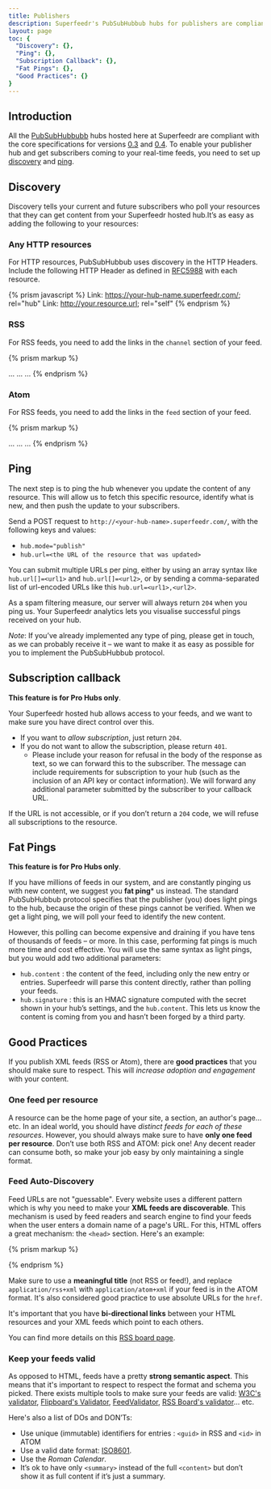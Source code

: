 ```yaml
---
title: Publishers
description: Superfeedr's PubSubHubbub hubs for publishers are compliant with versions 0.3 and 0.4 of the spec; here's how to set them up.
layout: page
toc: {
  "Discovery": {},
  "Ping": {},
  "Subscription Callback": {},
  "Fat Pings": {},
  "Good Practices": {}
}
---
```


## Introduction

All the [PubSubHubbubb](http://pubsubhubbub.superfeedr.com/) hubs hosted here at Superfeedr are compliant with the core specifications for versions [0.3](http://pubsubhubbub.googlecode.com/svn/trunk/pubsubhubbub-core-0.3.html) and [0.4](http://pubsubhubbub.googlecode.com/svn/trunk/pubsubhubbub-core-0.4.html). To enable your publisher hub and get subscribers coming to your real-time feeds, you need to set up [discovery](#discovery) and [ping](#ping).

## Discovery

Discovery tells your current and future subscribers who poll your resources that they can get content from your Superfeedr hosted hub.It’s as easy as adding the following to your resources:

### Any HTTP resources

For HTTP resources, PubSubHubbub uses discovery in the HTTP Headers. Include the following HTTP Header as defined in [RFC5988](http://tools.ietf.org/html/rfc5988) with each resource.

{% prism javascript %}
Link: <https://your-hub-name.superfeedr.com/>; rel="hub"
Link: <http://your.resource.url>; rel="self"
{% endprism %}

### RSS

For RSS feeds, you need to add the links in the `channel` section of your feed.

{% prism markup %}
<?xml version="1.0"?>
<rss>
 <channel>
  <title>...</title>
  <description>...</description>
  <link>...</link>

  <!-- PubSubHubbub Discovery -->
  <link rel="hub"  href="https://your-hub-name.superfeedr.com/" xmlns="http://www.w3.org/2005/Atom" />
  <link rel="self" href="http://your.feed.url" xmlns="http://www.w3.org/2005/Atom" />
  <!-- End Of PubSubHubbub Discovery -->
  ...
 </channel>
</rss>
{% endprism %}

### Atom

For RSS feeds, you need to add the links in the `feed` section of your feed.

{% prism markup %}
<?xml version="1.0" encoding="UTF-8"?><feed xmlns="http://www.w3.org/2005/Atom">
 <title>...</title>
 <link href="http://your.feed.url" rel="self" type="application/atom+xml"/>

 <!-- PubSubHubbub Discovery -->
 <link rel="hub" href="https://<your-hub-name>.superfeedr.com/" />
 <!-- End Of PubSubHubbub Discovery -->

 <updated>...</updated>
 <id>...</id>
 ...
</feed>
{% endprism %}

## Ping

The next step is to ping the hub whenever you update the content of any resource. This will allow us to fetch this specific resource, identify what is new, and then push the update to your subscribers.

Send a POST request to `http://<your-hub-name>.superfeedr.com/`, with the following keys and values:

* `hub.mode="publish"`
* `hub.url=<the URL of the resource that was updated>`

You can submit multiple URLs per ping, either by using an array syntax like `hub.url[]=<url1>` and `hub.url[]=<url2>`, or by sending a comma-separated list of url-encoded URLs like this `hub.url=<url1>,<url2>`.

As a spam filtering measure, our server will always return `204` when you ping us. Your Superfeedr analytics lets you visualise successful pings received on your hub.

*Note*: If you’ve already implemented any type of ping, please get in touch, as we can probably receive it – we want to make it as easy as possible for you to implement the PubSubHubbub protocol.

## Subscription callback

**This feature is for Pro Hubs only**.

Your Superfeedr hosted hub allows access to your feeds, and we want to make sure you have direct control over this.

* If you want to *allow subscription*, just return `204`.
* If you do not want to allow the subscription, please return `401`.
  * Please include your reason for refusal in the body of the response as text, so we can forward this to the subscriber. The message can include requirements for subscription to your hub (such as the inclusion of an API key or contact information). We will forward any additional parameter submitted by the subscriber to your callback URL.

If the URL is not accessible, or if you don’t return a `204` code, we will refuse all subscriptions to the resource.

## Fat Pings

**This feature is for Pro Hubs only**.

If you have millions of feeds in our system, and are constantly pinging us with new content, we suggest you **fat ping*** us instead. The standard PubSubHubbub protocol specifies that the publisher (you) does light pings to the hub, because the origin of these pings cannot be verified. When we get a light ping, we will poll your feed to identify the new content.

However, this polling can become expensive and draining if you have tens of thousands of feeds – or more. In this case, performing fat pings is much more time and cost effective. You will use the same syntax as light pings, but you would add two additional parameters:

* `hub.content` : the content of the feed, including only the new entry or entries. Superfeedr will parse this content directly, rather than polling your feeds.
* `hub.signature` : this is an HMAC signature computed with the secret shown in your hub’s settings, and the `hub.content`. This lets us know the content is coming from you and hasn’t been forged by a third party.


## Good Practices

If you publish XML feeds (RSS or Atom), there are **good practices** that you should make sure to respect. This will *increase adoption and engagement* with your content.

### One feed per resource

A resource can be the home page of your site, a section, an author's page... etc. In an ideal world, you should have *distinct feeds for each of these resources*. However, you should always make sure to have **only one feed per resource**. Don’t use both RSS and ATOM: pick one! Any decent reader can consume both, so make your job easy by only maintaining a single format.

### Feed Auto-Discovery

Feed URLs are not "guessable". Every website uses a different pattern which is why you need to make your **XML feeds are discoverable**. This mechanism is used by feed readers and search engine to find your feeds when the user enters a domain name of a page's URL. For this, HTML offers a great mechanism: the `<head>` section. Here's an example:

{% prism markup %}
<html>
  <head>
    <!-- Auto-discovery: -->
    <link rel="alternate" type="application/rss+xml" title="title-of-the-page" href="url-of-the-feed">
    <!--  -->
  </head>
  <body>
    <!-- the web page's contents -->
  </body>
</html>
{% endprism %}

Make sure to use a **meaningful title** (not RSS or feed!), and replace `application/rss+xml` with `application/atom+xml` if your feed is in the ATOM format. It's also considered good practice to use absolute URLs for the `href`.

It's important that you have **bi-directional links** between your HTML resources and your XML feeds which point to each others.

You can find more details on this [RSS board page](http://www.rssboard.org/rss-autodiscovery).


### Keep your feeds valid

As opposed to HTML, feeds have a pretty **strong semantic aspect**. This means that it's important to respect to respect the format and schema you picked. There exists multiple tools to make sure your feeds are valid: [W3C's validator](https://validator.w3.org/feed/), [Flipboard's Validator](https://feedvalidator.flipboard.com/), [FeedValidator](http://feedvalidator.org/), [RSS Board's validator](http://www.rssboard.org/rss-validator/)... etc.

Here's also a list of DOs and DON’Ts:

* Use unique (immutable) identifiers for entries : `<guid>` in RSS and `<id>` in ATOM
* Use a valid date format: [ISO8601](https://en.wikipedia.org/wiki/ISO_8601).
* Use the *Roman Calendar*.
* It’s ok to have only `<summary>` instead of the full `<content>` but don’t show it as full content if it’s just a summary.



